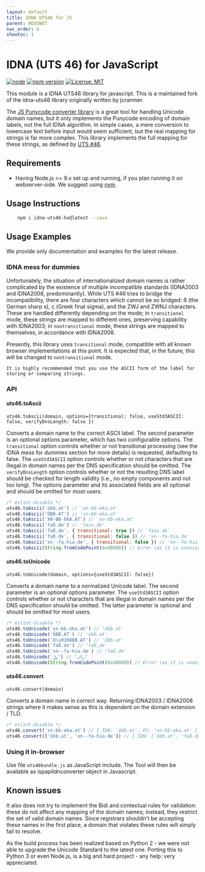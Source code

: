 ```yaml
---
layout: default
title: IDNA UTS46 for JS
parent: HEXONET
nav_order: 6
showtoc: 1
---
```


# IDNA (UTS 46) for JavaScript

[![node](https://img.shields.io/node/v/idna-uts46-hx.svg)](https://www.npmjs.com/package/idna-uts46-hx)
[![npm version](https://img.shields.io/npm/v/idna-uts46-hx.svg?style=flat)](https://www.npmjs.com/package/idna-uts46-hx)
[![License: MIT]({{site.baseurl}}/assets/images/License-MIT-blue.svg)](https://opensource.org/licenses/MIT)

This module is a IDNA UTS46 library for javascript.
This is a maintained fork of the idna-uts46 library originally written by jcranmer.

The [JS Punycode converter library](https://github.com/bestiejs/punycode.js/) is
a great tool for handling Unicode domain names, but it only implements the
Punycode encoding of domain labels, not the full IDNA algorithm. In simple
cases, a mere conversion to lowercase text before input would seem sufficient,
but the real mapping for strings is far more complex. This library implements
the full mapping for these strings, as defined by
[UTS #46](http://unicode.org/reports/tr46/).

## Requirements

* Having Node.js >= 9.x set up and running, if you plan running it on webserver-side. We suggest using [nvm](https://github.com/creationix/nvm).

## Usage Instructions

```bash
    npm i idna-uts46-hx@latest --save
```

## Usage Examples

We provide only documentation and examples for the latest release.

### IDNA mess for dummies

Unfortunately, the situation of internationalized domain names is rather
complicated by the existence of multiple incompatible standards (IDNA2003 and
IDNA2008, predominantly). While UTS #46 tries to bridge the incompatibility,
there are four characters which cannot be so bridged: ß (the German sharp s),
ς (Greek final sigma), and the ZWJ and ZWNJ characters. These are handled
differently depending on the mode; in ``transitional`` mode, these strings are
mapped to different ones, preserving capability with IDNA2003; in
``nontransitional`` mode, these strings are mapped to themselves, in accordance
with IDNA2008.

Presently, this library uses ``transitional`` mode, compatible with all known
browser implementations at this point. It is expected that, in the future, this
will be changed to ``nontransitional`` mode.

`It is highly recommended that you use the ASCII form of the label for storing
or comparing strings.`

### API

#### uts46.toAscii

`uts46.toAscii(domain, options={transitional: false, useStd3ASCII: false, verifyDnsLength: false })`

Converts a domain name to the correct ASCII label. The second parameter is an
optional options parameter, which has two configurable options. The
`transitional` option controls whether or not transitional processing (see the
IDNA mess for dummies section for more details) is requested, defaulting to
false. The `useStd3ASCII` option controls whether or not characters that are
illegal in domain names per the DNS specification should be omitted. The
`verifyDnsLength` option controls whether or not the resulting DNS label should
be checked for length validity (i.e., no empty components and not too long). The
options parameter and its associated fields are all optional and should be
omitted for most users.

```js
/* eslint-disable */
uts46.toAscii('öbb.at') // 'xn-bb-eka.at'
uts46.toAscii('ÖBB.AT') // 'xn-bb-eka.at'
uts46.toAscii('XN-BB-EKA.AT') // 'xn-bb-eka.at'
uts46.toAscii('faß.de') // 'fass.de'
uts46.toAscii('faß.de', { transitional: true }) // 'fass.de'
uts46.toAscii('faß.de', { transitional: false }) // 'xn--fa-hia.de'
uts46.toAscii('xn--fa-hia.de', { transitional: false }) // 'xn--fa-hia.de'
uts46.toAscii(String.fromCodePoint(0xd0000)) // Error (as it is unassigned)
```

#### uts46.toUnicode

`uts46.toUnicode(domain, options={useStd3ASCII: false})`

Converts a domain name to a normalized Unicode label. The second parameter is an
optional options parameter. The `useStd3ASCII` option controls whether or not
characters that are illegal in domain names per the DNS specification should be
omitted. The latter parameter is optional and should be omitted for most users.

```js
/* eslint-disable */
uts46.toUnicode('xn-bb-eka.at') // 'öbb.at'
uts46.toUnicode('ÖBB.AT') // 'öbb.at'
uts46.toUnicode('O\u0308BB.AT') // 'öbb.at'
uts46.toUnicode('faß.de') // 'faß.de'
uts46.toUnicode('xn--fa-hia.de') // 'faß.de'
uts46.toUnicode('﷼') // "ریال"
uts46.toUnicode(String.fromCodePoint(0xd0000)) // Error (as it is unassigned)
```

#### uts46.convert

`uts46.convert(domain)`

Converts a domain name in correct way. Returning IDNA2003 / IDNA2008 strings
where it makes sense as this is dependent on the domain extension / TLD.

```js
/* eslint-disable */
uts46.convert('xn-bb-eka.at') // { IDN: 'öbb.at', PC: 'xn-bb-eka.at' }
uts46.convert(['öbb.at', 'xn--fa-hia.de']) // { IDN: ['öbb.at', 'faß.de'], PC: ['xn-bb-eka.at', 'xn--fa-hia.de'] }
```

### Using it in-browser

Use file `uts46bundle.js` as JavaScript include. The Tool will then be available as ispapiIdnconverter object in Javascript.

## Known issues

It also does not try to implement the Bidi and contextual rules for validation:
these do not affect any mapping of the domain names; instead, they restrict the
set of valid domain names. Since registrars shouldn't be accepting these names
in the first place, a domain that violates these rules will simply fail to
resolve.

As the build process has been realized based on Python 2 - we were not able to upgrade the Unicode Standard to the latest one. Porting this to Python 3 or even Node.js, is a big and hard project - any help: very appreciated.
